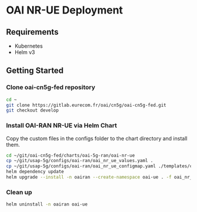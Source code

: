 # OAI NR-UE Deployment

## Requirements

- Kubernetes
- Helm v3

## Getting Started

### Clone oai-cn5g-fed repository

```sh
cd ~
git clone https://gitlab.eurecom.fr/oai/cn5g/oai-cn5g-fed.git
git checkout develop
```

### Install OAI-RAN NR-UE via Helm Chart

Copy the custom files in the configs folder to the chart directory and install them.

```sh 
cd ~/git/oai-cn5g-fed/charts/oai-5g-ran/oai-nr-ue
cp ~/git/usap-5g/configs/oai-ran/oai_nr_ue_values.yaml .
cp ~/git/usap-5g/configs/oai-ran/oai_nr_ue_configmap.yaml ./templates/configmap.yaml
helm dependency update
helm upgrade --install -n oairan --create-namespace oai-ue . -f oai_nr_ue_values.yaml
```

### Clean up

```sh
helm uninstall -n oairan oai-ue
```